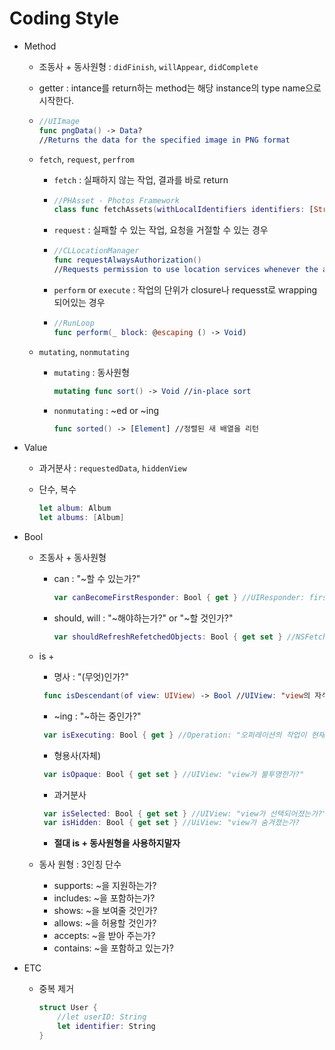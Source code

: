 # Coding Style

- Method

  - 조동사 + 동사원형 : `didFinish`, `willAppear`, `didComplete`

  - getter : intance를 return하는 method는 해당 instance의 type name으로 시작한다.

  - ```swift
    //UIImage
    func pngData() -> Data?
    //Returns the data for the specified image in PNG format
    ```

  - `fetch`, `request`, `perfrom`

    - `fetch` : 실패하지 않는 작업, 결과를 바로 return

    - ```swift
      //PHAsset - Photos Framework
      class func fetchAssets(withLocalIdentifiers identifiers: [String], options: PHFetchOptions?) -> PHFetchResult<PHAsset>
      ```

    - `request` : 실패할 수 있는 작업, 요청을 거절할 수 있는 경우

    - ```swift
      //CLLocationManager
      func requestAlwaysAuthorization()
      //Requests permission to use location services whenever the app is running.
      ```

    - `perform` or `execute` : 작업의 단위가 closure나 requesst로 wrapping되어있는 경우

    - ```swift
      //RunLoop
      func perform(_ block: @escaping () -> Void)
      ```

  - `mutating`, `nonmutating`

    - `mutating` : 동사원형

      ```swift
      mutating func sort() -> Void //in-place sort
      ```

    - `nonmutating` :  ~ed or ~ing

      ```swift
      func sorted() -> [Element] //정렬된 새 배열을 리턴
      ```

- Value

  - 과거분사 : `requestedData`, `hiddenView`

  - 단수, 복수 

    ```swift
    let album: Album
    let albums: [Album]
    ```

- Bool

  - 조동사 + 동사원형

    - can : "~할 수 있는가?"

      ```swift
      var canBecomeFirstResponder: Bool { get } //UIResponder: first responder가 될 수 있는가?
      ```

    - should, will : "~해야하는가?" or "~할 것인가?"

      ```swift
      var shouldRefreshRefetchedObjects: Bool { get set } //NSFetchRequest: 가져온 값을 refresh 할 것인가?
      ```

  - is +

    - 명사 : "(무엇)인가?" 

     ```swift
      func isDescendant(of view: UIView) -> Bool //UIView: "view의 자식인가?" 
     ```

    - ~ing : "~하는 중인가?"

     ```swift
      var isExecuting: Bool { get } //Operation: "오퍼레이션의 작업이 현재 실행 중인가?"
     ```

    - 형용사(자체)

     ```swift
      var isOpaque: Bool { get set } //UIView: "view가 불투명한가?"
     ```

    - 과거분사

     ```swift
      var isSelected: Bool { get set } //UIView: "view가 선택되어졌는가?"
      var isHidden: Bool { get set } //UiView: "view가 숨겨졌는가?
     ```

    - **절대 is + 동사원형을 사용하지말자**

  - 동사 원형 : 3인칭 단수

    - supports: ~을 지원하는가?
    - includes: ~을 포함하는가?
    - shows: ~을 보여줄 것인가?
    - allows: ~을 허용할 것인가?
    - accepts: ~을 받아 주는가?
    - contains: ~을 포함하고 있는가?

- ETC

  - 중복 제거

    ```swift
    struct User {
    	//let userID: String
    	let identifier: String
    }
    ```

